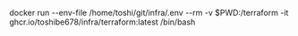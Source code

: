 
docker run --env-file /home/toshi/git/infra/.env  --rm -v $PWD:/terraform -it ghcr.io/toshibe678/infra/terraform:latest /bin/bash
